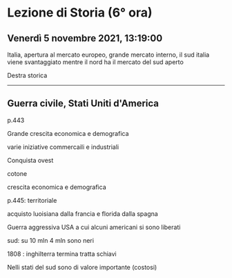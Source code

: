 #  Lezione di Storia (6° ora)
## Venerdì 5 novembre 2021, 13:19:00



Italia, apertura al mercato europeo, grande mercato interno, il sud italia viene svantaggiato mentre il nord ha il mercato del sud aperto

Destra storica

---


## Guerra civile, Stati Uniti d'America

p.443

Grande crescita economica e demografica

varie iniziative commercaili e industriali 

Conquista ovest

cotone

crescita economica e demografica

p.445: territoriale


acquisto luoisiana dalla francia e florida dalla spagna

Guerra aggressiva USA a cui alcuni americani si sono liberati


sud: su 10 mln 4 mln sono neri

1808 : inghilterra termina tratta schiavi

Nelli stati del sud sono di valore importante (costosi)


<!--stackedit_data:
eyJoaXN0b3J5IjpbLTE3Njc5OTQxMTgsLTEyMTg4ODIzMDEsLT
E1ODU1MTMyNl19
-->
